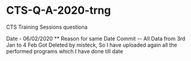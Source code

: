 # CTS-Q-A-2020-trng
CTS Training Sessions questiona

Date - 06/02/2020
** Reason for same Date Commit -- All Data from 3rd Jan to 4 Feb Got Deleted by misteck, So I have uploaded again all the performed programs which I have done till date
